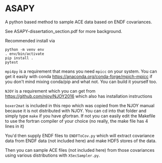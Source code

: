 # ASAPY

A python based method to sample ACE data based on ENDF covariances.

See ASAPY-dissertation_section.pdf for more background.

Recommended install via 

```
python -m venv env
. env/bin/activate
pip install .
pytest
```

`mpi4py` is a requirement that means you need `mpicc` on your system. You can get it easily with conda https://anaconda.org/conda-forge/mpich-mpicc if you don't mind mixing conda/pip and what not. You can build it yourself too.

`NJOY` is a requirement which you can get from https://github.com/njoy/NJOY2016 which also has installation instructions

`boxer2mat` is included in this repo which was copied from the NJOY manual because it is not distributed with NJOY. You can cd into that folder and simply type `make` if you have gfortran. If not you can easily edit the Makefile to use the fortran compiler of your choice (no really, the make file has 4 lines in it)

You'd then supply ENDF files to `ENDFToCov.py` which will extract covariance data from ENDF data (not included here) and make HDF5 stores of the data.

Then you can sample ACE files (not included here) from those covariances using various distributions with `XSecSampler.py`.
